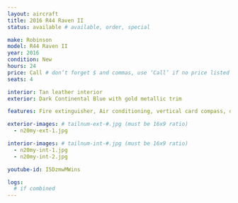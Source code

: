```yaml
---
layout: aircraft
title: 2016 R44 Raven II
status: available # available, order, special

make: Robinson
model: R44 Raven II
year: 2016
condition: New
hours: 24
price: Call # don’t forget $ and commas, use ‘Call’ if no price listed
seats: 4

interior: Tan leather interior
exterior: Dark Continental Blue with gold metallic trim

features: Fire extinguisher, Air conditioning, vertical card compass, digital clock, Aspen EFD1000H pilot/DG, Garmin GTR225B com radio, Garmin GTN635 GPS/com, GTX327 Garmin w/ Mode C, KAnnad 406 AF ELT, 4 Bose A20 headsets, extra corrosion protection, external power receptacle

exterior-images: # tailnum-ext-#.jpg (must be 16x9 ratio)
  - n20my-ext-1.jpg

interior-images: # tailnum-int-#.jpg (must be 16x9 ratio)
  - n20my-int-1.jpg
  - n20my-int-2.jpg

youtube-id: I5DzmwMWins

logs:
  # if combined
---
```

